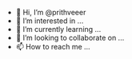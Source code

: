 - 👋 Hi, I’m @prithveeer
- 👀 I’m interested in ...
- 🌱 I’m currently learning ...
- 💞️ I’m looking to collaborate on ...
- 📫 How to reach me ...

<!---
prithveeer/prithveeer is a ✨ special ✨ repository because its `README.md` (this file) appears on your GitHub profile.
You can click the Preview link to take a look at your changes.
--->
